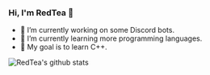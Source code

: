 ### Hi, I'm RedTea 👋

- 🔭 I’m currently working on some Discord bots.
- 🌱 I’m currently learning more programming languages.
- 🥅 My goal is to learn C++.

![RedTea's github stats](https://github-readme-stats.vercel.app/api?username=redteadeveloper&show_icons=true&theme=tokyonight)
